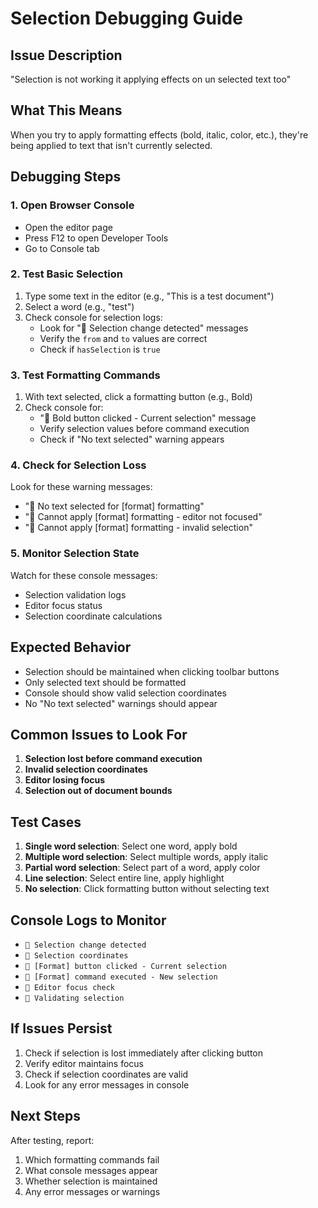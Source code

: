# Selection Debugging Guide

## Issue Description
"Selection is not working it applying effects on un selected text too"

## What This Means
When you try to apply formatting effects (bold, italic, color, etc.), they're being applied to text that isn't currently selected.

## Debugging Steps

### 1. Open Browser Console
- Open the editor page
- Press F12 to open Developer Tools
- Go to Console tab

### 2. Test Basic Selection
1. Type some text in the editor (e.g., "This is a test document")
2. Select a word (e.g., "test")
3. Check console for selection logs:
   - Look for "🎯 Selection change detected" messages
   - Verify the `from` and `to` values are correct
   - Check if `hasSelection` is `true`

### 3. Test Formatting Commands
1. With text selected, click a formatting button (e.g., Bold)
2. Check console for:
   - "🎯 Bold button clicked - Current selection" message
   - Verify selection values before command execution
   - Check if "No text selected" warning appears

### 4. Check for Selection Loss
Look for these warning messages:
- "🎯 No text selected for [format] formatting"
- "🎯 Cannot apply [format] formatting - editor not focused"
- "🎯 Cannot apply [format] formatting - invalid selection"

### 5. Monitor Selection State
Watch for these console messages:
- Selection validation logs
- Editor focus status
- Selection coordinate calculations

## Expected Behavior
- Selection should be maintained when clicking toolbar buttons
- Only selected text should be formatted
- Console should show valid selection coordinates
- No "No text selected" warnings should appear

## Common Issues to Look For
1. **Selection lost before command execution**
2. **Invalid selection coordinates**
3. **Editor losing focus**
4. **Selection out of document bounds**

## Test Cases
1. **Single word selection**: Select one word, apply bold
2. **Multiple word selection**: Select multiple words, apply italic
3. **Partial word selection**: Select part of a word, apply color
4. **Line selection**: Select entire line, apply highlight
5. **No selection**: Click formatting button without selecting text

## Console Logs to Monitor
- `🎯 Selection change detected`
- `🎯 Selection coordinates`
- `🎯 [Format] button clicked - Current selection`
- `🎯 [Format] command executed - New selection`
- `🎯 Editor focus check`
- `🎯 Validating selection`

## If Issues Persist
1. Check if selection is lost immediately after clicking button
2. Verify editor maintains focus
3. Check if selection coordinates are valid
4. Look for any error messages in console

## Next Steps
After testing, report:
1. Which formatting commands fail
2. What console messages appear
3. Whether selection is maintained
4. Any error messages or warnings
